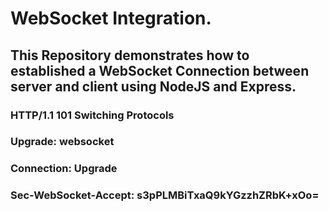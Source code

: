 # WebSocket Integration.

## This Repository demonstrates how to established a WebSocket Connection between server and client using NodeJS and Express.

### HTTP/1.1 101 Switching Protocols
### Upgrade: websocket
### Connection: Upgrade
### Sec-WebSocket-Accept: s3pPLMBiTxaQ9kYGzzhZRbK+xOo=
